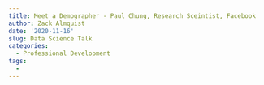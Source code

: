 ```yaml
---
title: Meet a Demographer - Paul Chung, Research Sceintist, Facebook
author: Zack Almquist
date: '2020-11-16'
slug: Data Science Talk
categories:
  - Professional Development
tags:
  - 
---
```


